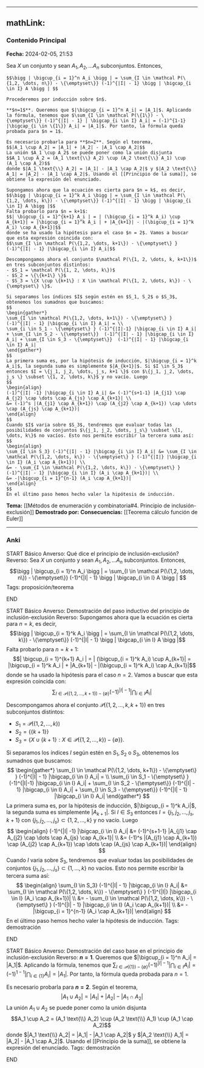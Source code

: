 
---
mathLink:
---
### Contenido Principal

**Fecha:** 2024-02-05, 21:53

Sea $X$ un conjunto y sean $A_1, A_2, \dots A_n$ subconjuntos. Entonces, 

```ad-theorem
$$\bigg | \bigcup_{i = 1}^n A_i \bigg | = \sum_{I \in \mathcal P(\{1,2, \dots, n\}) - \{\emptyset\}} (-1)^{|I| - 1} \bigg | \bigcap_{i \in I} A \bigg | $$
```


```ad-proof
Procederemos por inducción sobre $n$.

**$n=1$**. Queremos que $|\bigcup_{i = 1}^n A_i| = |A_1|$. Aplicando la fórmula, tenemos que $\sum_{I \in \mathcal P(\{1\}) - \{\emptyset\}} (-1)^{|I| - 1} | \bigcap_{i \in I} A_i| = (-1)^{1-1} |\bigcap_{i \in \{1\}} A_i| = |A_1|$. Por tanto, la fórmula queda probada para $n = 1$.

Es necesario probarla para **$n=2**. Según el teorema,
$$|A_1 \cup A_2| = |A_1| + |A_2| - |A_1 \cap A_2|$$
La unión $A_1 \cup A_2$ se puede poner como la unión disjunta
$$A_1 \cup A_2 = (A_1 \text{\\} A_2) \cup (A_2 \text{\\} A_1) \cup (A_1 \cap A_2)$$
donde $|A_1 \text{\\} A_2| = |A_1| - |A_1 \cap A_2|$ y $|A_2 \text{\\} A_1| = |A_2| - |A_1 \cap A_2|$. Usando el [[Principio de la suma]], se obtiene la expresión del enunciado.

Supongamos ahora que la ecuación es cierta para $n = k$, es decir,
$$\bigg | \bigcup_{i = 1}^k A_i \bigg | = \sum_{I \in \mathcal P(\{1,2, \dots, k\}) - \{\emptyset\}} (-1)^{|I| - 1} \bigg | \bigcap_{i \in I} A \bigg |$$
Falta probarlo para $n = k+1$:
$$| \bigcup_{i = 1}^{k+1} A_i | = | (\bigcup_{i = 1}^k A_i) \cup A_{k+1}| = |\bigcup_{i = 1}^k A_i | + |A_{k+1}| - |(\bigcup_{i = 1}^k A_i) \cap A_{k+1}|$$
donde se ha usado la hipótesis para el caso $n = 2$. Vamos a buscar que esta expresión coincida con:
$$\sum_{I \in \mathcal P(\{1,2, \dots, k+1\}) - \{\emptyset\} } (-1)^{|I| - 1} |\bigcap_{i \in I} A_i|$$

Descompongamos ahora el conjunto $\mathcal P(\{1, 2, \dots, k, k+1\})$ en tres subconjuntos distintos:
- $S_1 = \mathcal P(\{1, 2, \dots, k\})$
- $S_2 = \{\{k+1\} \}$
- $S_3 = \{X \cup \{k+1\} : X \in \mathcal P(\{1, 2, \dots, k\}) - \{\emptyset\} \}$.

Si separamos los índices $I$ según estén en $S_1, S_2$ o $S_3$, obtenemos los sumadnos que buscamos:
$$
\begin{gather*}
\sum_{I \in \mathcal P(\{1,2, \dots, k+1\}) - \{\emptyset\} } (-1)^{|I| - 1} |\bigcap_{i \in I} A_i| = \\
\sum_{i \in S_1 - \{\emptyset\} } (-1)^{|I|-1} |\bigcap_{i \in I} A_i| + \sum_{I \in S_2 - \{\emptyset\}}  (-1)^{|I| - 1} |\bigcap_{i \in I} A_i| + \sum_{I \in S_3 - \{\emptyset\}}  (-1)^{|I| - 1} |\bigcap_{i \in I} A_i|
\end{gather*}
$$
La primera suma es, por la hipótesis de inducción, $|\bigcup_{i = 1}^k A_i|$, la segunda suma es simplemente $|A_{k+1}|$. Si $I \in S_3$ entonces $I = \{j_1, j_2, \dots, j_s, k+1 \}$ con $\{j_1, j_2, \dots, j_s \} \subset \{1, 2, \dots, k\}$ y no vacío. Luego
$$
\begin{align}
(-1)^{|I| -1} |\bigcap_{i \in I} A_i| &= (-1)^{s+1-1} |A_{j1} \cap A_{j2} \cap \dots \cap A_{js} \cap A_{k+1}| \\
&= (-1)^s |(A_{j1} \cap A_{k+1}) \cap (A_{j2} \cap A_{k+1}) \cap \dots \cap (A_{js} \cap A_{k+1})|
\end{align}
$$
Cuando $I$ varia sobre $S_3$, tendremos que evaluar todas las posibilidades de conjuntos $\{j_1, j_2, \dots, j_s\} \subset \{1, \dots, k\}$ no vacíos. Esto nos permite escribir la tercera suma así:
$$
\begin{align}
\sum_{I \in S_3} (-1)^{|I| - 1} |\bigcap_{i \in I} A_i| &= \sum_{I \in \mathcal P(\{1,2, \dots, k\}) - \{\emptyset\} } (-1)^{|I|} |\bigcap_{i \in I} (A_i \cap A_{k+1})| \\
&= - \sum_{I \in \mathcal P(\{1,2, \dots, k\}) - \{\emptyset\} } (-1)^{|I| - 1} |\bigcap_{i \in I} (A_i \cap A_{k+1})| \\
&= -|\bigcup_{i = 1}^{n-1} (A_i \cap A_{k+1})|
\end{align}
$$
En el último paso hemos hecho valer la hipótesis de inducción.
```

**Tema:** [[Métodos de enumeración y combinatoria#4. Principio de inclusión-exclusión]]
**Demostrado por:** 
**Consecuencias:** [[Teorema cálculo función de Euler]]

---
### Anki

START
Básico
Anverso: Qué dice el principio de inclusión-exclusión?
Reverso: Sea $X$ un conjunto y sean $A_1, A_2, \dots A_n$ subconjuntos. Entonces,
$$\bigg | \bigcup_{i = 1}^n A_i \bigg | = \sum_{I \in \mathcal P(\{1,2, \dots, n\}) - \{\emptyset\}} (-1)^{|I| - 1} \bigg | \bigcap_{i \in I} A \bigg | $$
Tags: proposición/teorema
<!--ID: 1707170512628-->
END

START
Básico
Anverso: Demostración del paso inductivo del principio de inclusión-exclusión
Reverso: Supongamos ahora que la ecuación es cierta para $n = k$, es decir,
$$\bigg | \bigcup_{i = 1}^k A_i \bigg | = \sum_{I \in \mathcal P(\{1,2, \dots, k\}) - \{\emptyset\}} (-1)^{|I| - 1} \bigg | \bigcap_{i \in I} A \bigg |$$
Falta probarlo para $n = k+1$:
$$| \bigcup_{i = 1}^{k+1} A_i | = | (\bigcup_{i = 1}^k A_i) \cup A_{k+1}| = |\bigcup_{i = 1}^k A_i | + |A_{k+1}| - |(\bigcup_{i = 1}^k A_i) \cap A_{k+1}|$$
donde se ha usado la hipótesis para el caso $n = 2$. Vamos a buscar que esta expresión coincida con:
$$\sum_{I \in \mathcal P(\{1,2, \dots, k+1\}) - \{\emptyset\} } (-1)^{|I| - 1} |\bigcap_{i \in I} A_i|$$

Descompongamos ahora el conjunto $\mathcal P(\{1, 2, \dots, k, k+1\})$ en tres subconjuntos distintos:
- $S_1 = \mathcal P(\{1, 2, \dots, k\})$
- $S_2 = \{\{k+1\} \}$
- $S_3 = \{X \cup \{k+1\} : X \in \mathcal P(\{1, 2, \dots, k\}) - \{\emptyset\} \}$.

Si separamos los índices $I$ según estén en $S_1, S_2$ o $S_3$, obtenemos los sumadnos que buscamos:
$$
\begin{gather*}
\sum_{I \in \mathcal P(\{1,2, \dots, k+1\}) - \{\emptyset\} } (-1)^{|I| - 1} |\bigcap_{i \in I} A_i| = \\
\sum_{i \in S_1 - \{\emptyset\} } (-1)^{|I|-1} |\bigcap_{i \in I} A_i| + \sum_{I \in S_2 - \{\emptyset\}}  (-1)^{|I| - 1} |\bigcap_{i \in I} A_i| + \sum_{I \in S_3 - \{\emptyset\}}  (-1)^{|I| - 1} |\bigcap_{i \in I} A_i|
\end{gather*}
$$
La primera suma es, por la hipótesis de inducción, $|\bigcup_{i = 1}^k A_i|$, la segunda suma es simplemente $|A_{k+1}|$. Si $I \in S_3$ entonces $I = \{j_1, j_2, \dots, j_s, k+1 \}$ con $\{j_1, j_2, \dots, j_s \} \subset \{1, 2, \dots, k\}$ y no vacío. Luego
$$
\begin{align}
(-1)^{|I| -1} |\bigcap_{i \in I} A_i| &= (-1)^{s+1-1} |A_{j1} \cap A_{j2} \cap \dots \cap A_{js} \cap A_{k+1}| \\
&= (-1)^s |(A_{j1} \cap A_{k+1}) \cap (A_{j2} \cap A_{k+1}) \cap \dots \cap (A_{js} \cap A_{k+1})|
\end{align}
$$
Cuando $I$ varia sobre $S_3$, tendremos que evaluar todas las posibilidades de conjuntos $\{j_1, j_2, \dots, j_s\} \subset \{1, \dots, k\}$ no vacíos. Esto nos permite escribir la tercera suma así:
$$
\begin{align}
\sum_{I \in S_3} (-1)^{|I| - 1} |\bigcap_{i \in I} A_i| &= \sum_{I \in \mathcal P(\{1,2, \dots, k\}) - \{\emptyset\} } (-1)^{|I|} |\bigcap_{i \in I} (A_i \cap A_{k+1})| \\
&= - \sum_{I \in \mathcal P(\{1,2, \dots, k\}) - \{\emptyset\} } (-1)^{|I| - 1} |\bigcap_{i \in I} (A_i \cap A_{k+1})| \\
&= -|\bigcup_{i = 1}^{n-1} (A_i \cap A_{k+1})|
\end{align}
$$
En el último paso hemos hecho valer la hipótesis de inducción.
Tags: demostración
<!--ID: 1707170512634-->
END

START
Básico
Anverso: Demostración del caso base en el principio de inclusión-exclusión
Reverso: **$n=1$**. Queremos que $|\bigcup_{i = 1}^n A_i| = |A_1|$. Aplicando la fórmula, tenemos que $\sum_{I \in \mathcal P(\{1\}) - \{\emptyset\}} (-1)^{|I| - 1} | \bigcap_{i \in I} A_i| = (-1)^{1-1} |\bigcap_{i \in \{1\}} A_i| = |A_1|$. Por tanto, la fórmula queda probada para $n = 1$.

Es necesario probarla para **$n=2$**. Según el teorema,
$$|A_1 \cup A_2| = |A_1| + |A_2| - |A_1 \cap A_2|$$
La unión $A_1 \cup A_2$ se puede poner como la unión disjunta
$$A_1 \cup A_2 = (A_1 \text{\\} A_2) \cup (A_2 \text{\\} A_1) \cup (A_1 \cap A_2)$$
donde $|A_1 \text{\\} A_2| = |A_1| - |A_1 \cap A_2|$ y $|A_2 \text{\\} A_1| = |A_2| - |A_1 \cap A_2|$. Usando el [[Principio de la suma]], se obtiene la expresión del enunciado.
Tags: demostración
<!--ID: 1707170512638-->
END